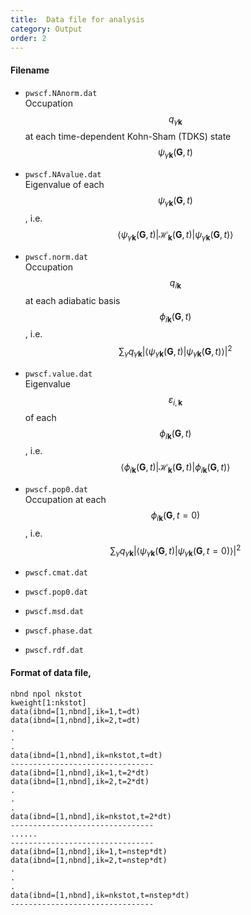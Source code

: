 ```yaml
---
title:  Data file for analysis
category: Output
order: 2
---
```



#### Filename
- `pwscf.NAnorm.dat`<br>
Occupation $$q_{\gamma \mathbf{k}} $$ at each time-dependent Kohn-Sham (TDKS) state $$ \psi_{\gamma \mathbf{k} }( \mathbf{G},t) $$

- `pwscf.NAvalue.dat`<br>
Eigenvalue of each  $$ \psi_{\gamma \mathbf{k} }( \mathbf{G},t) $$, i.e. $$ \left \langle \psi_{\gamma \mathbf{k} }( \mathbf{G},t) | \mathcal{H}_{\mathbf{k}} ( \mathbf{G},t)  | \psi_{\gamma \mathbf{k} }( \mathbf{G},t)  \right \rangle $$

- `pwscf.norm.dat`<br> 
Occupation  $$q_{i \mathbf{k}} $$ at each adiabatic basis $$ \phi_{i\mathbf{k}}(\mathbf{G},t)  $$, i.e. $$  \sum_\gamma q_{\gamma \mathbf{k}} | \left \langle \psi_{\gamma \mathbf{k} }( \mathbf{G},t) |   \psi_{\gamma \mathbf{k} }( \mathbf{G},t)  \right \rangle |^2 $$

- `pwscf.value.dat`<br>
Eigenvalue $$ \varepsilon_{i,\mathbf{k}} $$ of each  $$ \phi_{i\mathbf{k}}(\mathbf{G},t)   $$, i.e. $$ \left \langle \phi_{i\mathbf{k}}(\mathbf{G},t) | \mathcal{H}_{\mathbf{k}} ( \mathbf{G},t)  |  \phi_{i\mathbf{k}}(\mathbf{G},t)  \right \rangle $$


- `pwscf.pop0.dat`<br>
Occupation at each $$ \phi_{i\mathbf{k}}(\mathbf{G},t=0)  $$, i.e. $$  \sum_\gamma q_{\gamma \mathbf{k}} | \left \langle \psi_{\gamma \mathbf{k} }( \mathbf{G},t) |   \psi_{\gamma \mathbf{k} }( \mathbf{G},t=0)  \right \rangle |^2 $$

- `pwscf.cmat.dat`<br>
- `pwscf.pop0.dat`<br>
- `pwscf.msd.dat`<br> 
- `pwscf.phase.dat`<br>
- `pwscf.rdf.dat`<br>

#### Format of data file,
```
nbnd npol nkstot
kweight[1:nkstot]
data(ibnd=[1,nbnd],ik=1,t=dt)
data(ibnd=[1,nbnd],ik=2,t=dt)
.
.
.
data(ibnd=[1,nbnd],ik=nkstot,t=dt)
--------------------------------
data(ibnd=[1,nbnd],ik=1,t=2*dt)
data(ibnd=[1,nbnd],ik=2,t=2*dt)
.
.
.
data(ibnd=[1,nbnd],ik=nkstot,t=2*dt)
--------------------------------
......
--------------------------------
data(ibnd=[1,nbnd],ik=1,t=nstep*dt)
data(ibnd=[1,nbnd],ik=2,t=nstep*dt)
.
.
.
data(ibnd=[1,nbnd],ik=nkstot,t=nstep*dt)
--------------------------------
```
